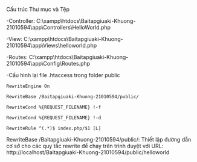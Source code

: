 Cấu trúc Thư mục và Tệp

-Controller: C:\xampp\htdocs\Baitapgiuaki-Khuong-21010594\app\Controllers\HelloWorld.php

-View: C:\xampp\htdocs\Baitapgiuaki-Khuong-21010594\app\Views\helloworld.php

-Routes: C:\xampp\htdocs\Baitapgiuaki-Khuong-21010594\app\Config\Routes.php


-Cấu hình lại file .htaccess trong folder public

<IfModule mod_rewrite.c>
    
    RewriteEngine On
    
    RewriteBase /Baitapgiuaki-Khuong-21010594/public/
    
    RewriteCond %{REQUEST_FILENAME} !-f
    
    RewriteCond %{REQUEST_FILENAME} !-d
    
    RewriteRule ^(.*)$ index.php/$1 [L]

</IfModule>

RewriteBase /Baitapgiuaki-Khuong-21010594/public/: Thiết lập đường dẫn cơ sở cho các quy tắc rewrite để chạy trên trình duyệt với URL: http://localhost/Baitapgiuaki-Khuong-21010594/public/helloworld




